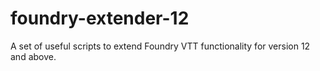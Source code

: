 # foundry-extender-12
A set of useful scripts to extend Foundry VTT functionality for version 12 and above.
